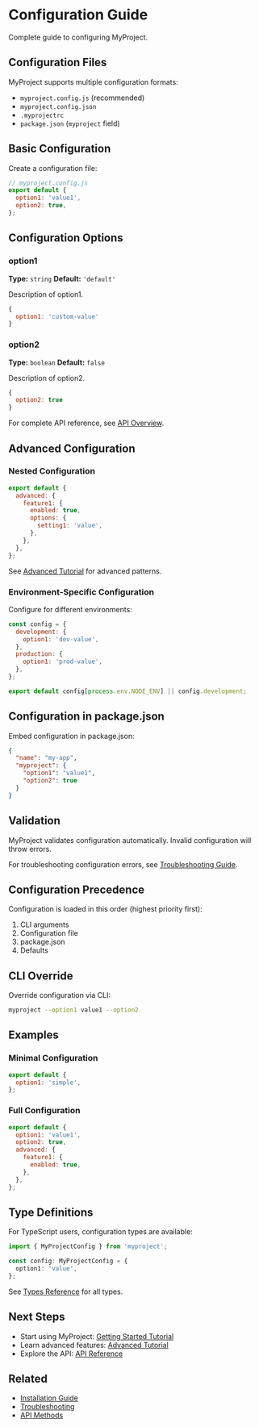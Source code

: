 # Configuration Guide

Complete guide to configuring MyProject.

## Configuration Files

MyProject supports multiple configuration formats:

- `myproject.config.js` (recommended)
- `myproject.config.json`
- `.myprojectrc`
- `package.json` (`myproject` field)

## Basic Configuration

Create a configuration file:

```javascript
// myproject.config.js
export default {
  option1: 'value1',
  option2: true,
};
```

## Configuration Options

### option1

**Type:** `string`
**Default:** `'default'`

Description of option1.

```javascript
{
  option1: 'custom-value'
}
```

### option2

**Type:** `boolean`
**Default:** `false`

Description of option2.

```javascript
{
  option2: true
}
```

For complete API reference, see [API Overview](../api-reference/overview.md).

## Advanced Configuration

### Nested Configuration

```javascript
export default {
  advanced: {
    feature1: {
      enabled: true,
      options: {
        setting1: 'value',
      },
    },
  },
};
```

See [Advanced Tutorial](../tutorials/advanced.md) for advanced patterns.

### Environment-Specific Configuration

Configure for different environments:

```javascript
const config = {
  development: {
    option1: 'dev-value',
  },
  production: {
    option1: 'prod-value',
  },
};

export default config[process.env.NODE_ENV] || config.development;
```

## Configuration in package.json

Embed configuration in package.json:

```json
{
  "name": "my-app",
  "myproject": {
    "option1": "value1",
    "option2": true
  }
}
```

## Validation

MyProject validates configuration automatically. Invalid configuration will throw errors.

For troubleshooting configuration errors, see [Troubleshooting Guide](./troubleshooting.md#configuration-errors).

## Configuration Precedence

Configuration is loaded in this order (highest priority first):

1. CLI arguments
2. Configuration file
3. package.json
4. Defaults

## CLI Override

Override configuration via CLI:

```bash
myproject --option1 value1 --option2
```

## Examples

### Minimal Configuration

```javascript
export default {
  option1: 'simple',
};
```

### Full Configuration

```javascript
export default {
  option1: 'value1',
  option2: true,
  advanced: {
    feature1: {
      enabled: true,
    },
  },
};
```

## Type Definitions

For TypeScript users, configuration types are available:

```typescript
import { MyProjectConfig } from 'myproject';

const config: MyProjectConfig = {
  option1: 'value',
};
```

See [Types Reference](../api-reference/types.md) for all types.

## Next Steps

- Start using MyProject: [Getting Started Tutorial](../tutorials/getting-started.md)
- Learn advanced features: [Advanced Tutorial](../tutorials/advanced.md)
- Explore the API: [API Reference](../api-reference/overview.md)

## Related

- [Installation Guide](./installation.md)
- [Troubleshooting](./troubleshooting.md)
- [API Methods](../api-reference/methods.md)
